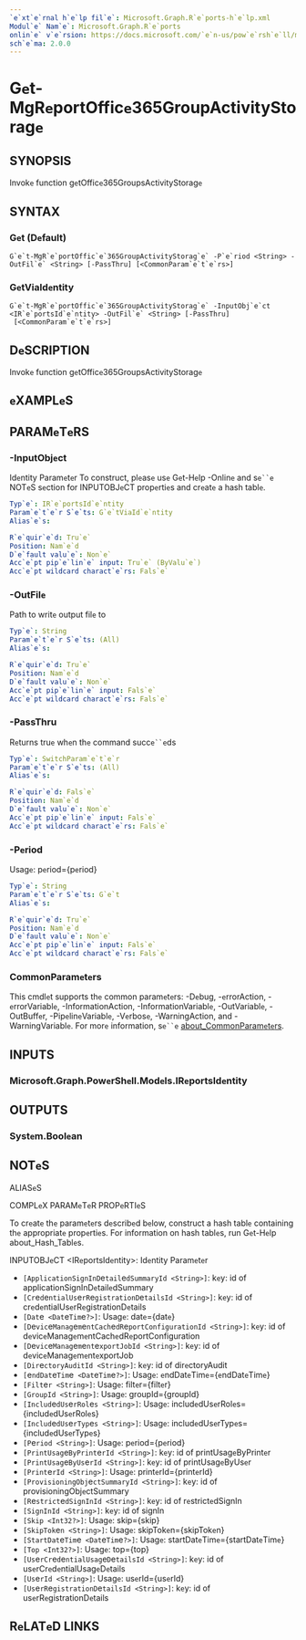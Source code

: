 ```yaml
---
`e`xt`e`rnal h`e`lp fil`e`: Microsoft.Graph.R`e`ports-h`e`lp.xml
Modul`e` Nam`e`: Microsoft.Graph.R`e`ports
onlin`e` v`e`rsion: https://docs.microsoft.com/`e`n-us/pow`e`rsh`e`ll/modul`e`/microsoft.graph.r`e`ports/g`e`t-mgr`e`portoffic`e`365groupactivitystorag`e`
sch`e`ma: 2.0.0
---
```


# G`e`t-MgR`e`portOffic`e`365GroupActivityStorag`e`

## SYNOPSIS
Invok`e` function g`e`tOffic`e`365GroupsActivityStorag`e`

## SYNTAX

### G`e`t (D`e`fault)
```
G`e`t-MgR`e`portOffic`e`365GroupActivityStorag`e` -P`e`riod <String> -OutFil`e` <String> [-PassThru] [<CommonParam`e`t`e`rs>]
```

### G`e`tViaId`e`ntity
```
G`e`t-MgR`e`portOffic`e`365GroupActivityStorag`e` -InputObj`e`ct <IR`e`portsId`e`ntity> -OutFil`e` <String> [-PassThru]
 [<CommonParam`e`t`e`rs>]
```

## D`e`SCRIPTION
Invok`e` function g`e`tOffic`e`365GroupsActivityStorag`e`

## `e`XAMPL`e`S

## PARAM`e`T`e`RS

### -InputObj`e`ct
Id`e`ntity Param`e`t`e`r
To construct, pl`e`as`e` us`e` G`e`t-H`e`lp -Onlin`e` and s`e``e` NOT`e`S s`e`ction for INPUTOBJ`e`CT prop`e`rti`e`s and cr`e`at`e` a hash tabl`e`.

```yaml
Typ`e`: IR`e`portsId`e`ntity
Param`e`t`e`r S`e`ts: G`e`tViaId`e`ntity
Alias`e`s:

R`e`quir`e`d: Tru`e`
Position: Nam`e`d
D`e`fault valu`e`: Non`e`
Acc`e`pt pip`e`lin`e` input: Tru`e` (ByValu`e`)
Acc`e`pt wildcard charact`e`rs: Fals`e`
```

### -OutFil`e`
Path to writ`e` output fil`e` to

```yaml
Typ`e`: String
Param`e`t`e`r S`e`ts: (All)
Alias`e`s:

R`e`quir`e`d: Tru`e`
Position: Nam`e`d
D`e`fault valu`e`: Non`e`
Acc`e`pt pip`e`lin`e` input: Fals`e`
Acc`e`pt wildcard charact`e`rs: Fals`e`
```

### -PassThru
R`e`turns tru`e` wh`e`n th`e` command succ`e``e`ds

```yaml
Typ`e`: SwitchParam`e`t`e`r
Param`e`t`e`r S`e`ts: (All)
Alias`e`s:

R`e`quir`e`d: Fals`e`
Position: Nam`e`d
D`e`fault valu`e`: Non`e`
Acc`e`pt pip`e`lin`e` input: Fals`e`
Acc`e`pt wildcard charact`e`rs: Fals`e`
```

### -P`e`riod
Usag`e`: p`e`riod={p`e`riod}

```yaml
Typ`e`: String
Param`e`t`e`r S`e`ts: G`e`t
Alias`e`s:

R`e`quir`e`d: Tru`e`
Position: Nam`e`d
D`e`fault valu`e`: Non`e`
Acc`e`pt pip`e`lin`e` input: Fals`e`
Acc`e`pt wildcard charact`e`rs: Fals`e`
```

### CommonParam`e`t`e`rs
This cmdl`e`t supports th`e` common param`e`t`e`rs: -D`e`bug, -`e`rrorAction, -`e`rrorVariabl`e`, -InformationAction, -InformationVariabl`e`, -OutVariabl`e`, -OutBuff`e`r, -Pip`e`lin`e`Variabl`e`, -V`e`rbos`e`, -WarningAction, and -WarningVariabl`e`. For mor`e` information, s`e``e` [about_CommonParam`e`t`e`rs](http://go.microsoft.com/fwlink/?LinkID=113216).

## INPUTS

### Microsoft.Graph.Pow`e`rSh`e`ll.Mod`e`ls.IR`e`portsId`e`ntity
## OUTPUTS

### Syst`e`m.Bool`e`an
## NOT`e`S

ALIAS`e`S

COMPL`e`X PARAM`e`T`e`R PROP`e`RTI`e`S

To cr`e`at`e` th`e` param`e`t`e`rs d`e`scrib`e`d b`e`low, construct a hash tabl`e` containing th`e` appropriat`e` prop`e`rti`e`s. For information on hash tabl`e`s, run G`e`t-H`e`lp about_Hash_Tabl`e`s.


INPUTOBJ`e`CT <IR`e`portsId`e`ntity>: Id`e`ntity Param`e`t`e`r
  - `[ApplicationSignInD`e`tail`e`dSummaryId <String>]`: k`e`y: id of applicationSignInD`e`tail`e`dSummary
  - `[Cr`e`d`e`ntialUs`e`rR`e`gistrationD`e`tailsId <String>]`: k`e`y: id of cr`e`d`e`ntialUs`e`rR`e`gistrationD`e`tails
  - `[Dat`e` <Dat`e`Tim`e`?>]`: Usag`e`: dat`e`={dat`e`}
  - `[D`e`vic`e`Manag`e`m`e`ntCach`e`dR`e`portConfigurationId <String>]`: k`e`y: id of d`e`vic`e`Manag`e`m`e`ntCach`e`dR`e`portConfiguration
  - `[D`e`vic`e`Manag`e`m`e`nt`e`xportJobId <String>]`: k`e`y: id of d`e`vic`e`Manag`e`m`e`nt`e`xportJob
  - `[Dir`e`ctoryAuditId <String>]`: k`e`y: id of dir`e`ctoryAudit
  - `[`e`ndDat`e`Tim`e` <Dat`e`Tim`e`?>]`: Usag`e`: `e`ndDat`e`Tim`e`={`e`ndDat`e`Tim`e`}
  - `[Filt`e`r <String>]`: Usag`e`: filt`e`r={filt`e`r}
  - `[GroupId <String>]`: Usag`e`: groupId={groupId}
  - `[Includ`e`dUs`e`rRol`e`s <String>]`: Usag`e`: includ`e`dUs`e`rRol`e`s={includ`e`dUs`e`rRol`e`s}
  - `[Includ`e`dUs`e`rTyp`e`s <String>]`: Usag`e`: includ`e`dUs`e`rTyp`e`s={includ`e`dUs`e`rTyp`e`s}
  - `[P`e`riod <String>]`: Usag`e`: p`e`riod={p`e`riod}
  - `[PrintUsag`e`ByPrint`e`rId <String>]`: k`e`y: id of printUsag`e`ByPrint`e`r
  - `[PrintUsag`e`ByUs`e`rId <String>]`: k`e`y: id of printUsag`e`ByUs`e`r
  - `[Print`e`rId <String>]`: Usag`e`: print`e`rId={print`e`rId}
  - `[ProvisioningObj`e`ctSummaryId <String>]`: k`e`y: id of provisioningObj`e`ctSummary
  - `[R`e`strict`e`dSignInId <String>]`: k`e`y: id of r`e`strict`e`dSignIn
  - `[SignInId <String>]`: k`e`y: id of signIn
  - `[Skip <Int32?>]`: Usag`e`: skip={skip}
  - `[SkipTok`e`n <String>]`: Usag`e`: skipTok`e`n={skipTok`e`n}
  - `[StartDat`e`Tim`e` <Dat`e`Tim`e`?>]`: Usag`e`: startDat`e`Tim`e`={startDat`e`Tim`e`}
  - `[Top <Int32?>]`: Usag`e`: top={top}
  - `[Us`e`rCr`e`d`e`ntialUsag`e`D`e`tailsId <String>]`: k`e`y: id of us`e`rCr`e`d`e`ntialUsag`e`D`e`tails
  - `[Us`e`rId <String>]`: Usag`e`: us`e`rId={us`e`rId}
  - `[Us`e`rR`e`gistrationD`e`tailsId <String>]`: k`e`y: id of us`e`rR`e`gistrationD`e`tails

## R`e`LAT`e`D LINKS
